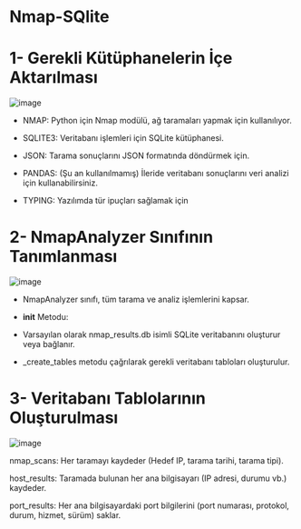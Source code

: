# Nmap-SQlite

 # 1- Gerekli Kütüphanelerin İçe Aktarılması

![image](https://github.com/user-attachments/assets/ce885720-230f-4acb-8638-d491fdb55927)


* NMAP: Python için Nmap modülü, ağ taramaları yapmak için kullanılıyor.

* SQLITE3: Veritabanı işlemleri için SQLite kütüphanesi.

* JSON: Tarama sonuçlarını JSON formatında döndürmek için.

* PANDAS: (Şu an kullanılmamış) İleride veritabanı sonuçlarını veri analizi için kullanabilirsiniz.

* TYPING: Yazılımda tür ipuçları sağlamak için


# 2- NmapAnalyzer Sınıfının Tanımlanması

![image](https://github.com/user-attachments/assets/319bf243-18f6-41ac-95ec-36134a2fa950)

* NmapAnalyzer sınıfı, tüm tarama ve analiz işlemlerini kapsar.

* __init__ Metodu:

* Varsayılan olarak nmap_results.db isimli SQLite veritabanını oluşturur veya bağlanır.

* _create_tables metodu çağrılarak gerekli veritabanı tabloları oluşturulur.

# 3- Veritabanı Tablolarının Oluşturulması

![image](https://github.com/user-attachments/assets/f43f7160-dfe4-4c30-98ec-11e7171e16ae)

nmap_scans: Her taramayı kaydeder (Hedef IP, tarama tarihi, tarama tipi).

host_results: Taramada bulunan her ana bilgisayarı (IP adresi, durumu vb.) kaydeder.

port_results: Her ana bilgisayardaki port bilgilerini (port numarası, protokol, durum, hizmet, sürüm) saklar.
